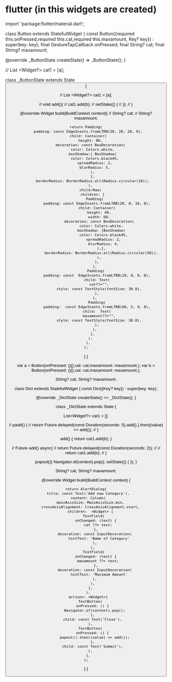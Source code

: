 # flutter (in this widgets are created)

import 'package:flutter/material.dart';



class Button extends StatefulWidget {
  const Button({required this.onPressed,required this.cat,required this.maxamount, Key? key}) : super(key: key);
  final GestureTapCallback onPressed;
  final String? cat;
  final String? maxamount;

  @override
  _ButtonState createState() => _ButtonState();
}

// List <Widget?> cat1 =  [a];

class _ButtonState extends State<Button> {

  // List <Widget?> cat1 =  [a];

  // void add(){
  //   cat1.add(b);
  //   setState(() {
  //   });
  // }

  @override
  Widget build(BuildContext context){
    // String? cat;
    // String? maxamount;

    return Padding(
      padding: const EdgeInsets.fromLTRB(20, 20, 20, 0),
      child: Container(
        height: 80,
        decoration: const BoxDecoration(
          color: Colors.white,
          boxShadow:[ BoxShadow(
            color: Colors.black45,
            spreadRadius: 2,
            blurRadius: 5,
          ),
          ],
          borderRadius: BorderRadius.all(Radius.circular(10)),
        ),
        child:Row(
          children: [
            Padding(
              padding: const EdgeInsets.fromLTRB(20, 0, 10, 0),
              child: Container(
                height: 60,
                width: 60,
                decoration: const BoxDecoration(
                  color: Colors.white,
                  boxShadow: [BoxShadow(
                    color: Colors.black45,
                    spreadRadius: 2,
                    blurRadius: 4,
                  ),],
                  borderRadius: BorderRadius.all(Radius.circular(50)),
                ),
              ),
            ),
             Padding(
              padding: const  EdgeInsets.fromLTRB(10, 0, 0, 0),
              child: Text(
                cat??="",
                style: const TextStyle(fontSize: 30.0),
              ),
            ),
              Padding(
              padding:  const EdgeInsets.fromLTRB(60, 5, 0, 0),
              child:  Text(
                maxamount??="",
                style: const TextStyle(fontSize: 30.0),
              ),
            ),
          ],
        ),
      ),
    );
  }
}

var a = Button(onPressed: (){},cat: cat,maxamount: maxamount,);
var b = Button(onPressed: (){},cat: cat,maxamount: maxamount,);

String? cat;
String? maxamount;


class Dict extends StatefulWidget {
  const Dict({Key? key}) : super(key: key);

  @override
  _DictState createState() => _DictState();
}

class _DictState extends State<Dict> {

  List<Widget?> cat1 = [];

  // padd() {
  //   return Future.delayed(const Duration(seconds: 5),add(),).then((value) => add());
  // }

  add() {
    return cat1.add(b);
  }

  // Future<void> add() async{
  //   return Future.delayed(const Duration(seconds: 2));
  //    // return cat1.add(b);
  // }

  popout(){
    Navigator.of(context).pop();
    setState(() {
    });
  }

  String? cat;
  String? maxamount;

  @override
  Widget build(BuildContext context) {

    return AlertDialog(
      title: const Text('Add new Category'),
      content: Column(
        mainAxisSize: MainAxisSize.min,
        crossAxisAlignment: CrossAxisAlignment.start,
        children:  <Widget> [
           TextField(
             onChanged: (text) {
               cat ??= text;
             },
            decoration: const InputDecoration(
                hintText: 'Name of Category'
            ),
          ),
           TextField(
             onChanged: (text) {
               maxamount ??= text;
             },
            decoration: const InputDecoration(
                hintText: 'Maximum Amount'
            ),
          ),
        ],
      ),
      actions: <Widget>[
        TextButton(
          onPressed: () {
            Navigator.of(context).pop();
          },
          child: const Text('Close'),
        ),
        TextButton(
          onPressed: () {
            popout().then((value) => add());
          },
          child: const Text('Submit'),
        ),
      ],
    );
  }
}


